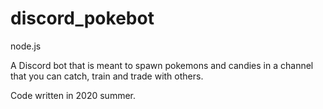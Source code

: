 # discord_pokebot

node.js

A Discord bot that is meant to spawn pokemons and candies in a channel that you can catch, train and trade with others.

Code written in 2020 summer.
